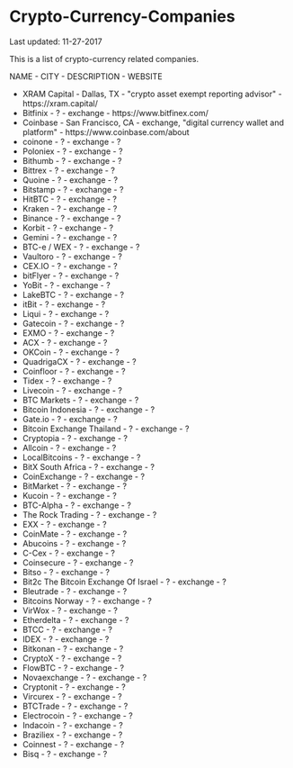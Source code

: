 # Crypto-Currency-Companies

Last updated: 11-27-2017

This is a list of crypto-currency related companies. 

NAME - CITY - DESCRIPTION - WEBSITE<br/>
<ul>
<li>XRAM Capital - Dallas, TX - "crypto asset exempt reporting advisor" - https://xram.capital/</li>
<li>Bitfinix - ? - exchange - https://www.bitfinex.com/</li>
<li>Coinbase - San Francisco, CA - exchange, "digital currency wallet and platform" - https://www.coinbase.com/about</li>
<li>coinone - ? - exchange - ?</li>
<li>Poloniex - ? - exchange - ?</li>
<li>Bithumb - ? - exchange - ?</li>
<li>Bittrex - ? - exchange - ?</li>
<li>Quoine - ? - exchange - ?</li>
<li>Bitstamp - ? - exchange - ?</li>
<li>HitBTC - ? - exchange - ?</li>
<li>Kraken - ? - exchange - ?</li>
<li>Binance - ? - exchange - ?</li>
<li>Korbit - ? - exchange - ?</li>
<li>Gemini - ? - exchange - ?</li>
<li>BTC-e / WEX - ? - exchange - ?</li>
<li>Vaultoro - ? - exchange - ?</li>
<li>CEX.IO - ? - exchange - ?</li>
<li>bitFlyer - ? - exchange - ?</li>
<li>YoBit - ? - exchange - ?</li>
<li>LakeBTC - ? - exchange - ?</li>
<li>itBit - ? - exchange - ?</li>
<li>Liqui - ? - exchange - ?</li>
<li>Gatecoin - ? - exchange - ?</li>
<li>EXMO - ? - exchange - ?</li>
<li>ACX - ? - exchange - ?</li>
<li>OKCoin - ? - exchange - ?</li>
<li>QuadrigaCX - ? - exchange - ?</li>
<li>Coinfloor - ? - exchange - ?</li>
<li>Tidex - ? - exchange - ?</li>
<li>Livecoin - ? - exchange - ?</li>
<li>BTC Markets - ? - exchange - ?</li>
<li>Bitcoin Indonesia - ? - exchange - ?</li>
<li>Gate.io - ? - exchange - ?</li>
<li>Bitcoin Exchange Thailand - ? - exchange - ?</li>
<li>Cryptopia - ? - exchange - ?</li>
<li>Allcoin - ? - exchange - ?</li>
<li>LocalBitcoins - ? - exchange - ?</li>
<li>BitX South Africa - ? - exchange - ?</li>
<li>CoinExchange - ? - exchange - ?</li>
<li>BitMarket - ? - exchange - ?</li>
<li>Kucoin - ? - exchange - ?</li>
<li>BTC-Alpha - ? - exchange - ?</li>
<li>The Rock Trading - ? - exchange - ?</li>
<li>EXX - ? - exchange - ?</li>
<li>CoinMate - ? - exchange - ?</li>
<li>Abucoins - ? - exchange - ?</li>
<li>C-Cex - ? - exchange - ?</li>
<li>Coinsecure - ? - exchange - ?</li>
<li>Bitso - ? - exchange - ?</li>
<li>Bit2c The Bitcoin Exchange Of Israel - ? - exchange - ?</li>
<li>Bleutrade - ? - exchange - ?</li>
<li>Bitcoins Norway - ? - exchange - ?</li>
<li>VirWox - ? - exchange - ?</li>
<li>Etherdelta - ? - exchange - ?</li>
<li>BTCC - ? - exchange - ?</li>
<li>IDEX - ? - exchange - ?</li>
<li>Bitkonan - ? - exchange - ?</li>
<li>CryptoX - ? - exchange - ?</li>
<li>FlowBTC - ? - exchange - ?</li>
<li>Novaexchange - ? - exchange - ?</li>
<li>Cryptonit - ? - exchange - ?</li>
<li>Vircurex - ? - exchange - ?</li>
<li>BTCTrade - ? - exchange - ?</li>
<li>Electrocoin - ? - exchange - ?</li>
<li>Indacoin - ? - exchange - ?</li>
<li>Braziliex - ? - exchange - ?</li>
<li>Coinnest - ? - exchange - ?</li>
<li>Bisq - ? - exchange - ?</li>
</ul>
